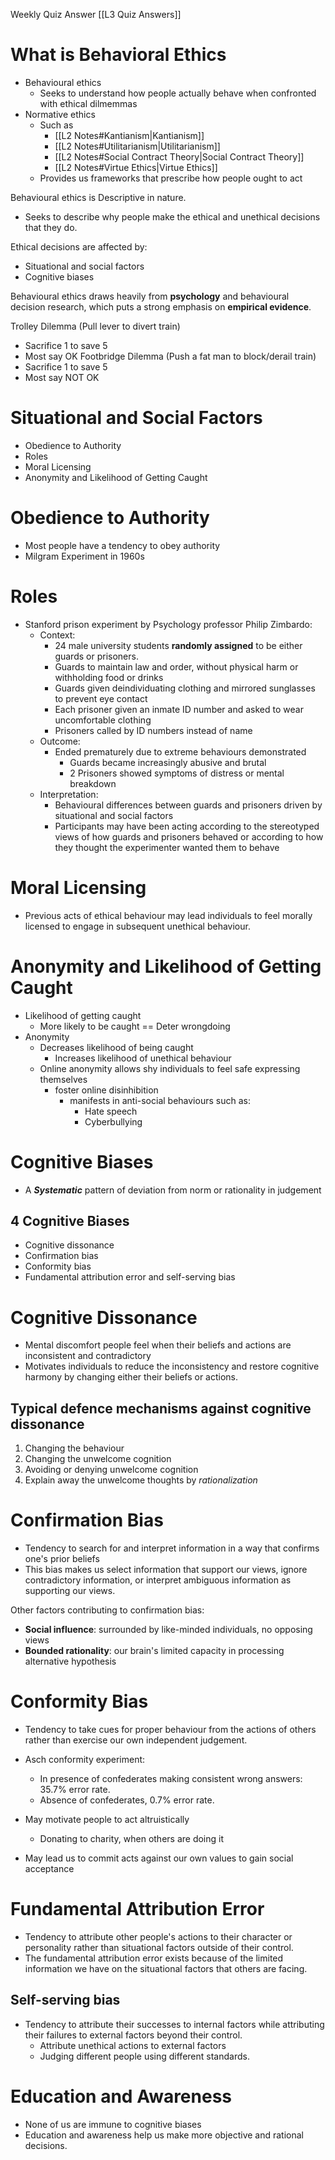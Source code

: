 Weekly Quiz Answer
[[L3 Quiz Answers]]

# What is Behavioral Ethics
- Behavioural ethics 
	- Seeks to understand how people actually behave when confronted with ethical dilmemmas
- Normative ethics
	- Such as
		- [[L2 Notes#Kantianism|Kantianism]]
		- [[L2 Notes#Utilitarianism|Utilitarianism]]
		- [[L2 Notes#Social Contract Theory|Social Contract Theory]]
		- [[L2 Notes#Virtue Ethics|Virtue Ethics]]
	- Provides us frameworks that prescribe how people ought to act

Behavioural ethics is Descriptive in nature.
- Seeks to describe why people make the ethical and unethical decisions that they do.

Ethical decisions are affected by:
- Situational and social factors
- Cognitive biases

Behavioural ethics draws heavily from __psychology__ and behavioural decision research, which puts a strong emphasis on __empirical evidence__.


Trolley Dilemma (Pull lever to divert train)
- Sacrifice 1 to save 5
- Most say OK
Footbridge Dilemma (Push a fat man to block/derail train)
- Sacrifice 1 to save 5
- Most say NOT OK


# Situational and Social Factors
- Obedience to Authority
- Roles
- Moral Licensing
- Anonymity and Likelihood of Getting Caught

# Obedience to Authority
- Most people have a tendency to obey authority
- Milgram Experiment in 1960s

# Roles
- Stanford prison experiment by Psychology professor Philip Zimbardo:
	- Context:
		- 24 male university students __randomly assigned__ to be either guards or prisoners.
		- Guards to maintain law and order, without physical harm or withholding food or drinks
		- Guards given deindividuating clothing and mirrored sunglasses to prevent eye contact
		- Each prisoner given an inmate ID number and asked to wear uncomfortable clothing
		- Prisoners called by ID numbers instead of name
	- Outcome:
		- Ended prematurely due to extreme behaviours demonstrated
			- Guards became increasingly abusive and brutal
			- 2 Prisoners showed symptoms of distress or mental breakdown
	- Interpretation:
		- Behavioural differences between guards and prisoners driven by situational and social factors
		- Participants may have been acting according to the stereotyped views of how guards and prisoners behaved or according to how they thought the experimenter wanted them to behave

# Moral Licensing
- Previous acts of ethical behaviour may lead individuals to feel morally licensed to engage in subsequent unethical behaviour.

# Anonymity and Likelihood of Getting Caught
- Likelihood of getting caught
	- More likely to be caught == Deter wrongdoing
- Anonymity
	- Decreases likelihood of being caught
		- Increases likelihood of unethical behaviour
	- Online anonymity allows shy individuals to feel safe expressing themselves
		- foster online disinhibition
			- manifests in anti-social behaviours such as:
				- Hate speech
				- Cyberbullying

# Cognitive Biases
- A ___Systematic___ pattern of deviation from norm or rationality in judgement

## 4 Cognitive Biases
- Cognitive dissonance
- Confirmation bias
- Conformity bias
- Fundamental attribution error and self-serving bias

# Cognitive Dissonance
- Mental discomfort people feel when their beliefs and actions are inconsistent and contradictory
- Motivates individuals to reduce the inconsistency and restore cognitive harmony by changing either their beliefs or actions.

## Typical defence mechanisms against cognitive dissonance
1. Changing the behaviour
2. Changing the unwelcome cognition
3. Avoiding or denying unwelcome cognition
4. Explain away the unwelcome thoughts by _rationalization_

# Confirmation Bias
- Tendency to search for and interpret information in a way that confirms one's prior beliefs
- This bias makes us select information that support our views, ignore contradictory information, or interpret ambiguous information as supporting our views.

Other factors contributing to confirmation bias:
- __Social influence__: surrounded by like-minded individuals, no opposing views
- __Bounded rationality__: our brain's limited capacity in processing alternative hypothesis

# Conformity Bias
- Tendency to take cues for proper behaviour from the actions of others rather than exercise our own independent judgement.
- Asch conformity experiment:
	- In presence of confederates making consistent wrong answers: 35.7% error rate.
	- Absence of confederates, 0.7% error rate.

- May motivate people to act altruistically
	- Donating to charity, when others are doing it
- May lead us to commit acts against our own values to gain social acceptance

# Fundamental Attribution Error
- Tendency to attribute other people's actions to their character or personality rather than situational factors outside of their control.
- The fundamental attribution error exists because of the limited information we have on the situational factors that others are facing.

## Self-serving bias
- Tendency to attribute their successes to internal factors while attributing their failures to external factors beyond their control.
	- Attribute unethical actions to external factors
	- Judging different people using different standards.


# Education and Awareness
- None of us are immune to cognitive biases
- Education and awareness help us make more objective and rational decisions.